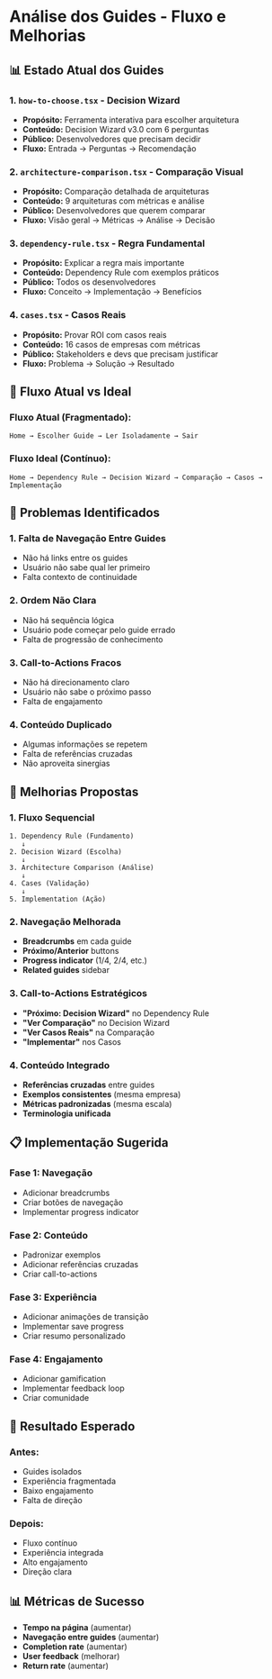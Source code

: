 # Análise dos Guides - Fluxo e Melhorias

## 📊 **Estado Atual dos Guides**

### **1. `how-to-choose.tsx` - Decision Wizard**

- **Propósito:** Ferramenta interativa para escolher arquitetura
- **Conteúdo:** Decision Wizard v3.0 com 6 perguntas
- **Público:** Desenvolvedores que precisam decidir
- **Fluxo:** Entrada → Perguntas → Recomendação

### **2. `architecture-comparison.tsx` - Comparação Visual**

- **Propósito:** Comparação detalhada de arquiteturas
- **Conteúdo:** 9 arquiteturas com métricas e análise
- **Público:** Desenvolvedores que querem comparar
- **Fluxo:** Visão geral → Métricas → Análise → Decisão

### **3. `dependency-rule.tsx` - Regra Fundamental**

- **Propósito:** Explicar a regra mais importante
- **Conteúdo:** Dependency Rule com exemplos práticos
- **Público:** Todos os desenvolvedores
- **Fluxo:** Conceito → Implementação → Benefícios

### **4. `cases.tsx` - Casos Reais**

- **Propósito:** Provar ROI com casos reais
- **Conteúdo:** 16 casos de empresas com métricas
- **Público:** Stakeholders e devs que precisam justificar
- **Fluxo:** Problema → Solução → Resultado

## 🔄 **Fluxo Atual vs Ideal**

### **Fluxo Atual (Fragmentado):**

```
Home → Escolher Guide → Ler Isoladamente → Sair
```

### **Fluxo Ideal (Contínuo):**

```
Home → Dependency Rule → Decision Wizard → Comparação → Casos → Implementação
```

## 🎯 **Problemas Identificados**

### **1. Falta de Navegação Entre Guides**

- Não há links entre os guides
- Usuário não sabe qual ler primeiro
- Falta contexto de continuidade

### **2. Ordem Não Clara**

- Não há sequência lógica
- Usuário pode começar pelo guide errado
- Falta de progressão de conhecimento

### **3. Call-to-Actions Fracos**

- Não há direcionamento claro
- Usuário não sabe o próximo passo
- Falta de engajamento

### **4. Conteúdo Duplicado**

- Algumas informações se repetem
- Falta de referências cruzadas
- Não aproveita sinergias

## 🚀 **Melhorias Propostas**

### **1. Fluxo Sequencial**

```
1. Dependency Rule (Fundamento)
   ↓
2. Decision Wizard (Escolha)
   ↓
3. Architecture Comparison (Análise)
   ↓
4. Cases (Validação)
   ↓
5. Implementation (Ação)
```

### **2. Navegação Melhorada**

- **Breadcrumbs** em cada guide
- **Próximo/Anterior** buttons
- **Progress indicator** (1/4, 2/4, etc.)
- **Related guides** sidebar

### **3. Call-to-Actions Estratégicos**

- **"Próximo: Decision Wizard"** no Dependency Rule
- **"Ver Comparação"** no Decision Wizard
- **"Ver Casos Reais"** na Comparação
- **"Implementar"** nos Casos

### **4. Conteúdo Integrado**

- **Referências cruzadas** entre guides
- **Exemplos consistentes** (mesma empresa)
- **Métricas padronizadas** (mesma escala)
- **Terminologia unificada**

## 📋 **Implementação Sugerida**

### **Fase 1: Navegação**

- Adicionar breadcrumbs
- Criar botões de navegação
- Implementar progress indicator

### **Fase 2: Conteúdo**

- Padronizar exemplos
- Adicionar referências cruzadas
- Criar call-to-actions

### **Fase 3: Experiência**

- Adicionar animações de transição
- Implementar save progress
- Criar resumo personalizado

### **Fase 4: Engajamento**

- Adicionar gamification
- Implementar feedback loop
- Criar comunidade

## 🎯 **Resultado Esperado**

### **Antes:**

- Guides isolados
- Experiência fragmentada
- Baixo engajamento
- Falta de direção

### **Depois:**

- Fluxo contínuo
- Experiência integrada
- Alto engajamento
- Direção clara

## 📊 **Métricas de Sucesso**

- **Tempo na página** (aumentar)
- **Navegação entre guides** (aumentar)
- **Completion rate** (aumentar)
- **User feedback** (melhorar)
- **Return rate** (aumentar)
